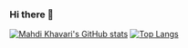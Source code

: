 ### Hi there 👋

[![Mahdi Khavari's GitHub stats](https://github-readme-stats.vercel.app/api?username=mkhavari01&show_icons=true&theme=tokyonight&border_radius=10&hide_border=true&bg_color=15,0d1117,1a1b26)](https://github.com/mkhavari01) [![Top Langs](https://github-readme-stats.vercel.app/api/top-langs/?username=mkhavari01&hide=Vim+Script,Vim+Snippet,C&theme=tokyonight&hide_border=true&border_radius=10&bg_color=15,0d1117,1a1b26&show_icons=true&layout=compact)](https://github.com/mkhavari01)
